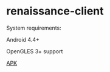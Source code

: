 # renaissance-client
System requirements:

  Android 4.4+
  
  OpenGLES 3+ support
  
  [APK](../blob/master/android-debug.apk)
